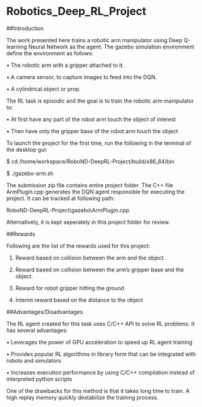 # Robotics_Deep_RL_Project

##Introduction 

The work presented here trains a robotic arm manipulator using Deep Q-learning Neural Network as the agent. The gazebo simulation environment define the environment as follows: 

• The robotic arm with a gripper attached to it.

• A camera sensor, to capture images to feed into the DQN.

• A cylindrical object or prop. 

The RL task is episodic and the goal is to train the robotic arm manipulator to: 

• At first have any part of the robot arm touch the object of interest 

• Then have only the gripper base of the robot arm touch the object

To launch the project for the first time, run the following in the terminal of the desktop gui:

$ cd /home/workspace/RoboND-DeepRL-Project/build/x86_64/bin

$ ./gazebo-arm.sh

The submission zip file contains entire project folder. The C++ file ArmPlugin.cpp generates the DQN agent responsible for executing the project.
It can be tracked at following path:

RoboND-DeepRL-Project\gazebo\ArmPlugin.cpp

Alternatively, it is kept seperately in this project folder for review.


##Rewards

Following are the list of the rewards used for this project: 
1. Reward based on collision between the arm and the object 

2. Reward based on collision between the arm’s gripper base and the object.

3. Reward for robot gripper hitting the ground 

4. Interim reward based on the distance to the object

##Advantages/Disadvantages 

The RL agent created for this task uses C/C++ API to solve RL problems. It has several advantages: 

• Leverages the power of GPU acceleration to speed up RL agent training 

• Provides popular RL algorithms in library form that can be integrated with robots and simulators 

• Increases execution performance by using C/C++ compilation instead of interpreted python scripts 

One of the drawbacks for this method is that it takes long time to train. A high replay memory quickly destabilize the training process.
